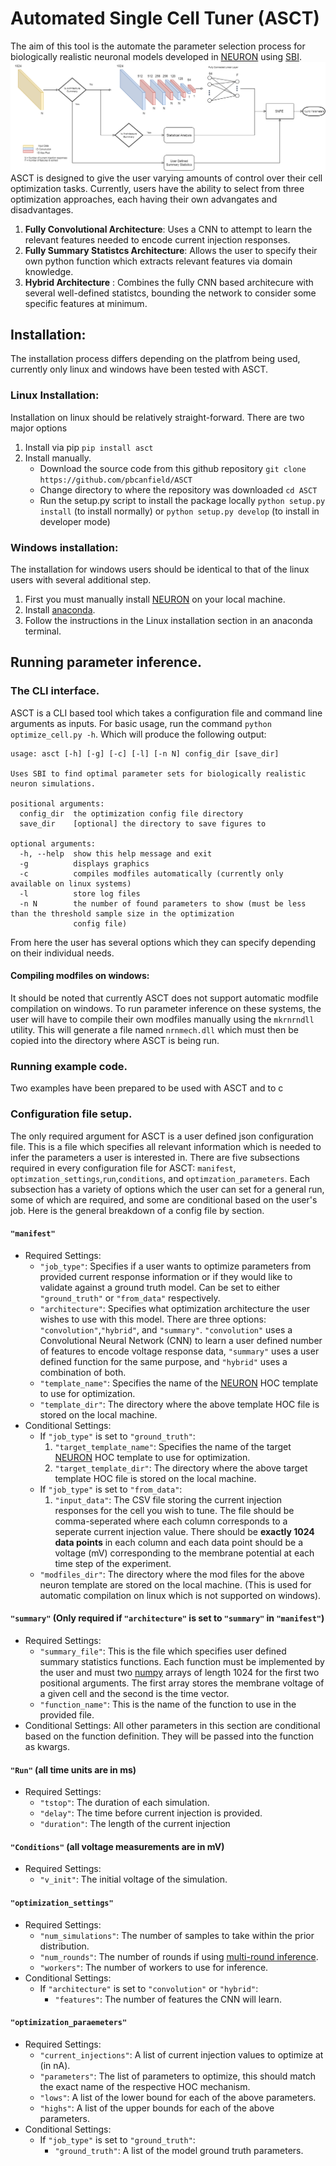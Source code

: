 # Automated Single Cell Tuner (ASCT)
The aim of this tool is the automate the parameter selection process for biologically realistic neuronal models developed in [NEURON](https://neuron.yale.edu/neuron/) using [SBI](https://www.mackelab.org/sbi/).
![ASCT Architecture](./figures/ASCT_Architecture.png)
ASCT is designed to give the user varying amounts of control over their cell optimization tasks. Currently, users have the ability to select from three optimization approaches, each having their own advangates and disadvantages.
1. **Fully Convolutional Architecture**: Uses a CNN to attempt to learn the relevant features needed to encode current injection responses.
2. **Fully Summary Statistcs Architecture**: Allows the user to specify their own python function which extracts relevant features via domain knowledge.
3. **Hybrid Architecture** : Combines the fully CNN based architecure with several well-defined statistcs, bounding the network to consider some specific features at minimum.

## Installation:
The installation process differs depending on the platfrom being used, currently only linux and windows have been tested with ASCT.
### Linux Installation:
Installation on linux should be relatively straight-forward. There are two major options
1. Install via pip ```pip install asct```
2. Install manually.
    * Download the source code from this github repository ```git clone https://github.com/pbcanfield/ASCT```
    * Change directory to where the repository was downloaded ```cd ASCT```
    * Run the setup.py script to install the package locally ```python setup.py install``` (to install normally) or ```python setup.py develop``` (to install in developer mode)

### Windows installation:
The installation for windows users should be identical to that of the linux users with several additional step.
1. First you must manually install [NEURON](https://www.neuron.yale.edu/neuron/download) on your local machine.
2. Install [anaconda](https://docs.anaconda.com/anaconda/install/windows/).
3. Follow the instructions in the Linux installation section in an anaconda terminal.


## Running parameter inference.
### The CLI interface.
ASCT is a CLI based tool which takes a configuration file and command line arguments as inputs. For basic usage, run the command ```python optimize_cell.py -h```. Which will produce the following output:
```
usage: asct [-h] [-g] [-c] [-l] [-n N] config_dir [save_dir]

Uses SBI to find optimal parameter sets for biologically realistic neuron simulations.

positional arguments:
  config_dir  the optimization config file directory
  save_dir    [optional] the directory to save figures to

optional arguments:
  -h, --help  show this help message and exit
  -g          displays graphics
  -c          compiles modfiles automatically (currently only available on linux systems)
  -l          store log files
  -n N        the number of found parameters to show (must be less than the threshold sample size in the optimization
              config file)
```
From here the user has several options which they can specify depending on their individual needs.

#### Compiling modfiles on windows:
It should be noted that currently ASCT does not support automatic modfile compilation on windows. To run parameter inference on these systems, the user will have to compile their own modfiles manually using the ```mkrnrndll``` utility. This will generate a file named ```nrnmech.dll``` which must then be copied into the directory where ASCT is being run.

### Running example code.
Two examples have been prepared to be used with ASCT and to c


### Configuration file setup.
The only required argument for ASCT is a user defined json configuration file. This is a file which specifies all relevant information which is needed to infer the parameters a user is interested in. There are five subsections required in every configuration file for ASCT: ```manifest```, ```optimzation_settings```,```run```,```conditions```, and ```optimzation_parameters```. Each subsection has a variety of options which the user can set for a general run, some of which are required, and some are conditional based on the user's job. Here is the general breakdown of a config file by section.
#### ```"manifest"```
* Required Settings:
    * ```"job_type"```: Specifies if a user wants to optimize parameters from provided current response information or if they would like to validate against a ground truth model. Can be set to either ```"ground_truth"``` or ```"from_data"``` respectively.
    * ```"architecture"```: Specifies what optimization architecture the user wishes to use with this model. There are three options: ```"convolution"```,```"hybrid"```, and ```"summary"```. ```"convolution"``` uses a Convolutional Neural Network (CNN) to learn a user defined number of features to encode voltage response data, ```"summary"``` uses a user defined function for the same purpose, and ```"hybrid"``` uses a combination of both.
    * ```"template_name"```: Specifies the name of the [NEURON](https://neuron.yale.edu/neuron/) HOC template to use for optimization. 
    * ```"template_dir"```: The directory where the above template HOC file is stored on the local machine.
* Conditional Settings: 
    * If ```"job_type"``` is set to ```"ground_truth"```:
        1. ```"target_template_name"```: Specifies the name of the target [NEURON](https://neuron.yale.edu/neuron/) HOC template to use for optimization.
        2. ```"target_template_dir"```: The directory where the above target template HOC file is stored on the local machine.
    * If ```"job_type"``` is set to ```"from_data"```:
        1. ```"input_data"```: The CSV file storing the current injection responses for the cell you wish to tune. The file should be comma-seperated where each column corresponds to a seperate current injection value. There should be **exactly 1024 data points** in each column and each data point should be a voltage (mV) corresponding to the membrane potential at each time step of the experiment.
    * ```"modfiles_dir"```: The directory where the mod files for the above neuron template are stored on the local machine. (This is used for automatic compilation on linux which is not supported on windows). 
#### ```"summary"``` (Only required if ```"architecture"``` is set to ```"summary"``` in ```"manifest"```)
* Required Settings:
    * ```"summary_file"```: This is the file which specifies user defined summary statistics functions. Each function must be implemented by the user and must two [numpy](https://numpy.org/) arrays of length 1024 for the first two positional arguments. The first array stores the membrane voltage of a given cell and the second is the time vector.
    * ```"function_name"```: This is the name of the function to use in the provided file.
* Conditional Settings: All other parameters in this section are conditional based on the function definition. They will be passed into the function as kwargs.
#### ```"Run"``` (all time units are in ms)
* Required Settings:
    * ```"tstop"```: The duration of each simulation.
    * ```"delay"```: The time before current injection is provided.
    * ```"duration"```: The length of the current injection
#### ```"Conditions"``` (all voltage measurements are in mV)
* Required Settings:
    * ```"v_init"```: The initial voltage of the simulation.
#### ```"optimization_settings"``` 
* Required Settings:
    * ```"num_simulations"```: The number of samples to take within the prior distribution.
    * ```"num_rounds"```: The number of rounds if using [multi-round inference](https://www.mackelab.org/sbi/tutorial/03_multiround_inference/).
    * ```"workers"```: The number of workers to use for inference.
* Conditional Settings:
    * If ```"architecture"``` is set to ```"convolution"``` or ```"hybrid"```:
        * ```"features"```: The number of features the CNN will learn.
#### ```"optimization_paraemeters"``` 
* Required Settings:
    * ```"current_injections"```: A list of current injection values to optimize at (in nA).
    * ```"parameters"```: The list of parameters to optimize, this should match the exact name of the respective HOC mechanism.
    * ```"lows"```: A list of the lower bound for each of the above parameters.
    * ```"highs"```: A list of the upper bounds for each of the above parameters.
* Conditional Settings:
    * If ```"job_type"``` is set to ```"ground_truth"```:
        * ```"ground_truth"```: A list of the model ground truth parameters.
